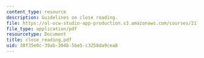 ```yaml
---
content_type: resource
description: Guidelines on close reading.
file: https://ol-ocw-studio-app-production.s3.amazonaws.com/courses/21l-315-prizewinners-spring-2007/38f35e0c39ab304b5be5c3258da9cea8_close_reading.pdf
file_type: application/pdf
resourcetype: Document
title: close_reading.pdf
uid: 38f35e0c-39ab-304b-5be5-c3258da9cea8
---
```

